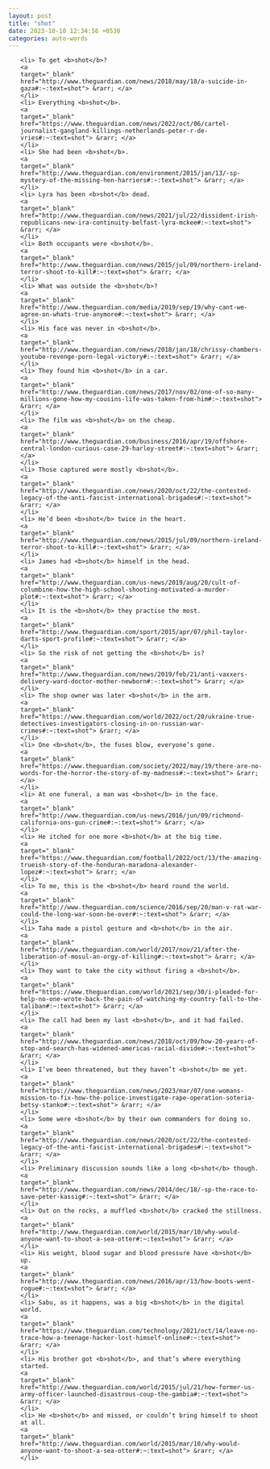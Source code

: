 ```yaml
---
layout: post
title: "shot"
date: 2023-10-10 12:34:56 +0530
categories: auto-words
---
```

<ol>

    <li> To get <b>shot</b>?
    <a 
    target="_blank" 
    href="http://www.theguardian.com/news/2018/may/18/a-suicide-in-gaza#:~:text=shot"> &rarr; </a>
    </li>
    <li> Everything <b>shot</b>.
    <a 
    target="_blank" 
    href="https://www.theguardian.com/news/2022/oct/06/cartel-journalist-gangland-killings-netherlands-peter-r-de-vries#:~:text=shot"> &rarr; </a>
    </li>
    <li> She had been <b>shot</b>.
    <a 
    target="_blank" 
    href="http://www.theguardian.com/environment/2015/jan/13/-sp-mystery-of-the-missing-hen-harriers#:~:text=shot"> &rarr; </a>
    </li>
    <li> Lyra has been <b>shot</b> dead.
    <a 
    target="_blank" 
    href="http://www.theguardian.com/news/2021/jul/22/dissident-irish-republicans-new-ira-continuity-belfast-lyra-mckee#:~:text=shot"> &rarr; </a>
    </li>
    <li> Both occupants were <b>shot</b>.
    <a 
    target="_blank" 
    href="http://www.theguardian.com/news/2015/jul/09/northern-ireland-terror-shoot-to-kill#:~:text=shot"> &rarr; </a>
    </li>
    <li> What was outside the <b>shot</b>?
    <a 
    target="_blank" 
    href="http://www.theguardian.com/media/2019/sep/19/why-cant-we-agree-on-whats-true-anymore#:~:text=shot"> &rarr; </a>
    </li>
    <li> His face was never in <b>shot</b>.
    <a 
    target="_blank" 
    href="http://www.theguardian.com/news/2018/jan/18/chrissy-chambers-youtube-revenge-porn-legal-victory#:~:text=shot"> &rarr; </a>
    </li>
    <li> They found him <b>shot</b> in a car.
    <a 
    target="_blank" 
    href="http://www.theguardian.com/news/2017/nov/02/one-of-so-many-millions-gone-how-my-cousins-life-was-taken-from-him#:~:text=shot"> &rarr; </a>
    </li>
    <li> The film was <b>shot</b> on the cheap.
    <a 
    target="_blank" 
    href="http://www.theguardian.com/business/2016/apr/19/offshore-central-london-curious-case-29-harley-street#:~:text=shot"> &rarr; </a>
    </li>
    <li> Those captured were mostly <b>shot</b>.
    <a 
    target="_blank" 
    href="http://www.theguardian.com/news/2020/oct/22/the-contested-legacy-of-the-anti-fascist-international-brigades#:~:text=shot"> &rarr; </a>
    </li>
    <li> He’d been <b>shot</b> twice in the heart.
    <a 
    target="_blank" 
    href="http://www.theguardian.com/news/2015/jul/09/northern-ireland-terror-shoot-to-kill#:~:text=shot"> &rarr; </a>
    </li>
    <li> James had <b>shot</b> himself in the head.
    <a 
    target="_blank" 
    href="http://www.theguardian.com/us-news/2019/aug/20/cult-of-columbine-how-the-high-school-shooting-motivated-a-murder-plot#:~:text=shot"> &rarr; </a>
    </li>
    <li> It is the <b>shot</b> they practise the most.
    <a 
    target="_blank" 
    href="http://www.theguardian.com/sport/2015/apr/07/phil-taylor-darts-sport-profile#:~:text=shot"> &rarr; </a>
    </li>
    <li> So the risk of not getting the <b>shot</b> is?
    <a 
    target="_blank" 
    href="http://www.theguardian.com/news/2019/feb/21/anti-vaxxers-delivery-ward-doctor-mother-newborn#:~:text=shot"> &rarr; </a>
    </li>
    <li> The shop owner was later <b>shot</b> in the arm.
    <a 
    target="_blank" 
    href="https://www.theguardian.com/world/2022/oct/20/ukraine-true-detectives-investigators-closing-in-on-russian-war-crimes#:~:text=shot"> &rarr; </a>
    </li>
    <li> One <b>shot</b>, the fuses blow, everyone’s gone.
    <a 
    target="_blank" 
    href="https://www.theguardian.com/society/2022/may/19/there-are-no-words-for-the-horror-the-story-of-my-madness#:~:text=shot"> &rarr; </a>
    </li>
    <li> At one funeral, a man was <b>shot</b> in the face.
    <a 
    target="_blank" 
    href="http://www.theguardian.com/us-news/2016/jun/09/richmond-california-ons-gun-crime#:~:text=shot"> &rarr; </a>
    </li>
    <li> He itched for one more <b>shot</b> at the big time.
    <a 
    target="_blank" 
    href="https://www.theguardian.com/football/2022/oct/13/the-amazing-trueish-story-of-the-honduran-maradona-alexander-lopez#:~:text=shot"> &rarr; </a>
    </li>
    <li> To me, this is the <b>shot</b> heard round the world.
    <a 
    target="_blank" 
    href="http://www.theguardian.com/science/2016/sep/20/man-v-rat-war-could-the-long-war-soon-be-over#:~:text=shot"> &rarr; </a>
    </li>
    <li> Taha made a pistol gesture and <b>shot</b> in the air.
    <a 
    target="_blank" 
    href="http://www.theguardian.com/world/2017/nov/21/after-the-liberation-of-mosul-an-orgy-of-killing#:~:text=shot"> &rarr; </a>
    </li>
    <li> They want to take the city without firing a <b>shot</b>.
    <a 
    target="_blank" 
    href="https://www.theguardian.com/world/2021/sep/30/i-pleaded-for-help-no-one-wrote-back-the-pain-of-watching-my-country-fall-to-the-taliban#:~:text=shot"> &rarr; </a>
    </li>
    <li> The call had been my last <b>shot</b>, and it had failed.
    <a 
    target="_blank" 
    href="http://www.theguardian.com/news/2018/oct/09/how-20-years-of-stop-and-search-has-widened-americas-racial-divide#:~:text=shot"> &rarr; </a>
    </li>
    <li> I’ve been threatened, but they haven’t <b>shot</b> me yet.
    <a 
    target="_blank" 
    href="https://www.theguardian.com/news/2023/mar/07/one-womans-mission-to-fix-how-the-police-investigate-rape-operation-soteria-betsy-stanko#:~:text=shot"> &rarr; </a>
    </li>
    <li> Some were <b>shot</b> by their own commanders for doing so.
    <a 
    target="_blank" 
    href="http://www.theguardian.com/news/2020/oct/22/the-contested-legacy-of-the-anti-fascist-international-brigades#:~:text=shot"> &rarr; </a>
    </li>
    <li> Preliminary discussion sounds like a long <b>shot</b> though.
    <a 
    target="_blank" 
    href="http://www.theguardian.com/news/2014/dec/18/-sp-the-race-to-save-peter-kassig#:~:text=shot"> &rarr; </a>
    </li>
    <li> Out on the rocks, a muffled <b>shot</b> cracked the stillness.
    <a 
    target="_blank" 
    href="http://www.theguardian.com/world/2015/mar/10/why-would-anyone-want-to-shoot-a-sea-otter#:~:text=shot"> &rarr; </a>
    </li>
    <li> His weight, blood sugar and blood pressure have <b>shot</b> up.
    <a 
    target="_blank" 
    href="http://www.theguardian.com/news/2016/apr/13/how-boots-went-rogue#:~:text=shot"> &rarr; </a>
    </li>
    <li> Sabu, as it happens, was a big <b>shot</b> in the digital world.
    <a 
    target="_blank" 
    href="https://www.theguardian.com/technology/2021/oct/14/leave-no-trace-how-a-teenage-hacker-lost-himself-online#:~:text=shot"> &rarr; </a>
    </li>
    <li> His brother got <b>shot</b>, and that’s where everything started.
    <a 
    target="_blank" 
    href="http://www.theguardian.com/world/2015/jul/21/how-former-us-army-officer-launched-disastrous-coup-the-gambia#:~:text=shot"> &rarr; </a>
    </li>
    <li> He <b>shot</b> and missed, or couldn’t bring himself to shoot at all.
    <a 
    target="_blank" 
    href="http://www.theguardian.com/world/2015/mar/10/why-would-anyone-want-to-shoot-a-sea-otter#:~:text=shot"> &rarr; </a>
    </li>